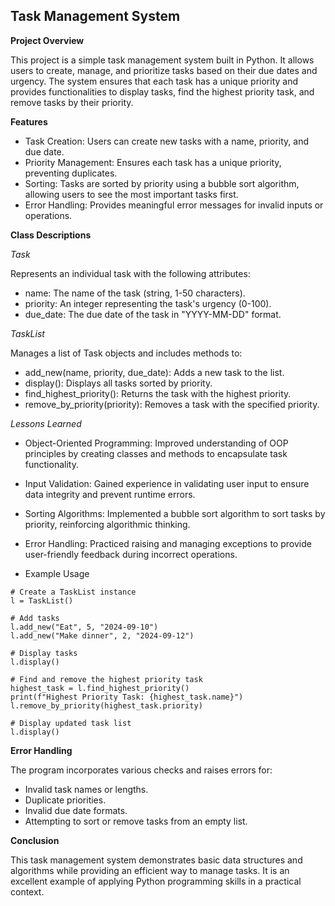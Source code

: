 ## Task Management System

**Project Overview**

This project is a simple task management system built in Python. It allows users to create, manage, and prioritize tasks based on their due dates and urgency. The system ensures that each task has a unique priority and provides functionalities to display tasks, find the highest priority task, and remove tasks by their priority.

**Features**

- Task Creation: Users can create new tasks with a name, priority, and due date.
- Priority Management: Ensures each task has a unique priority, preventing duplicates.
- Sorting: Tasks are sorted by priority using a bubble sort algorithm, allowing users to see the most important tasks first.
- Error Handling: Provides meaningful error messages for invalid inputs or operations.

**Class Descriptions**

*Task*

Represents an individual task with the following attributes:
- name: The name of the task (string, 1-50 characters).
- priority: An integer representing the task's urgency (0-100).
- due_date: The due date of the task in "YYYY-MM-DD" format.

*TaskList*

Manages a list of Task objects and includes methods to:
- add_new(name, priority, due_date): Adds a new task to the list.
- display(): Displays all tasks sorted by priority.
- find_highest_priority(): Returns the task with the highest priority.
- remove_by_priority(priority): Removes a task with the specified priority.

*Lessons Learned*

- Object-Oriented Programming: Improved understanding of OOP principles by creating classes and methods to encapsulate task functionality.
- Input Validation: Gained experience in validating user input to ensure data integrity and prevent runtime errors.
- Sorting Algorithms: Implemented a bubble sort algorithm to sort tasks by priority, reinforcing algorithmic thinking.
- Error Handling: Practiced raising and managing exceptions to provide user-friendly feedback during incorrect operations.

- Example Usage
```
# Create a TaskList instance
l = TaskList()

# Add tasks
l.add_new("Eat", 5, "2024-09-10")
l.add_new("Make dinner", 2, "2024-09-12")

# Display tasks
l.display()

# Find and remove the highest priority task
highest_task = l.find_highest_priority()
print(f"Highest Priority Task: {highest_task.name}")
l.remove_by_priority(highest_task.priority)

# Display updated task list
l.display()
```

**Error Handling**

The program incorporates various checks and raises errors for:

- Invalid task names or lengths.
- Duplicate priorities.
- Invalid due date formats.
- Attempting to sort or remove tasks from an empty list.

**Conclusion**

This task management system demonstrates basic data structures and algorithms while providing an efficient way to manage tasks. It is an excellent example of applying Python programming skills in a practical context.
